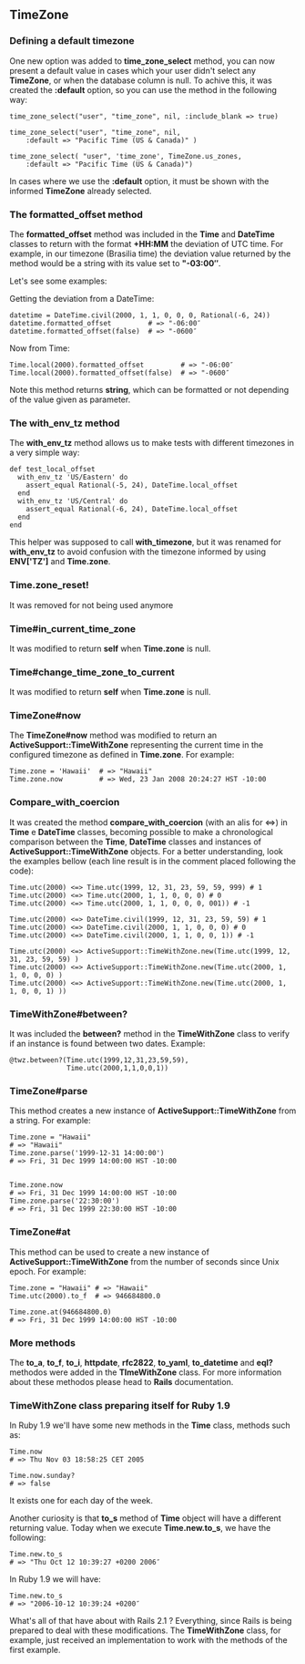 ## TimeZone

### Defining a default timezone

One new option was added to **time\_zone\_select** method, you can now present a default value in cases which your user didn't select any **TimeZone**, or when the database column is null. To achive this, it was created the **:default** option, so you can use the method in the following way:

	time_zone_select("user", "time_zone", nil, :include_blank => true)
	
	time_zone_select("user", "time_zone", nil, 
		:default => "Pacific Time (US & Canada)" )
	
	time_zone_select( "user", 'time_zone', TimeZone.us_zones, 
		:default => "Pacific Time (US & Canada)")

In cases where we use the **:default** option, it must be shown with the informed **TimeZone** already selected.

### The formatted_offset method

The **formatted\_offset** method was included in the **Time** and **DateTime** classes to return with the format **+HH:MM** the deviation of UTC time. For example, in our timezone (Brasilia time) the deviation value returned by the method would be a string with its value set to **"-03:00″**.

Let's see some examples:

Getting the deviation from a DateTime:

	datetime = DateTime.civil(2000, 1, 1, 0, 0, 0, Rational(-6, 24))
	datetime.formatted_offset         # => "-06:00″
	datetime.formatted_offset(false)  # => "-0600″

Now from Time:

	Time.local(2000).formatted_offset         # => "-06:00″
	Time.local(2000).formatted_offset(false)  # => "-0600″

Note this method returns **string**, which can be formatted or not depending of the value given as parameter.

### The with\_env\_tz method

The **with\_env\_tz** method allows us to make tests with different timezones in a very simple way:

	def test_local_offset
	  with_env_tz 'US/Eastern' do
	    assert_equal Rational(-5, 24), DateTime.local_offset
	  end
	  with_env_tz 'US/Central' do
	    assert_equal Rational(-6, 24), DateTime.local_offset
	  end
	end

This helper was supposed to call **with\_timezone**, but it was renamed for **with\_env\_tz** to avoid confusion with the timezone informed by using **ENV['TZ']** and **Time.zone**.

### Time.zone_reset!

It was removed for not being used anymore

### Time#in\_current\_time\_zone

It was modified to return **self** when **Time.zone** is null. 

### Time#change\_time\_zone\_to\_current

It was modified to return **self** when **Time.zone** is null. 

### TimeZone#now

The **TimeZone#now** method was modified to return an **ActiveSupport::TimeWithZone** representing the current time in the configured timezone as defined in **Time.zone**. For example:

	Time.zone = 'Hawaii'  # => "Hawaii"
	Time.zone.now         # => Wed, 23 Jan 2008 20:24:27 HST -10:00

### Compare\_with\_coercion
	
It was created the method **compare\_with\_coercion** (with an alis for <=>) in **Time** e **DateTime** classes, becoming possible to make a chronological comparison between the **Time**, **DateTime** classes and instances of  **ActiveSupport::TimeWithZone** objects. For a better understanding, look the examples bellow (each line result is in the comment placed following the code):

	Time.utc(2000) <=> Time.utc(1999, 12, 31, 23, 59, 59, 999) # 1
	Time.utc(2000) <=> Time.utc(2000, 1, 1, 0, 0, 0) # 0
	Time.utc(2000) <=> Time.utc(2000, 1, 1, 0, 0, 0, 001)) # -1

	Time.utc(2000) <=> DateTime.civil(1999, 12, 31, 23, 59, 59) # 1
	Time.utc(2000) <=> DateTime.civil(2000, 1, 1, 0, 0, 0) # 0
	Time.utc(2000) <=> DateTime.civil(2000, 1, 1, 0, 0, 1)) # -1

	Time.utc(2000) <=> ActiveSupport::TimeWithZone.new(Time.utc(1999, 12, 31, 23, 59, 59) )
	Time.utc(2000) <=> ActiveSupport::TimeWithZone.new(Time.utc(2000, 1, 1, 0, 0, 0) )
	Time.utc(2000) <=> ActiveSupport::TimeWithZone.new(Time.utc(2000, 1, 1, 0, 0, 1) ))

### TimeWithZone#between?

It was included the **between?** method in the **TimeWithZone** class to verify if an instance is found between two dates. Example:

	@twz.between?(Time.utc(1999,12,31,23,59,59),
	              Time.utc(2000,1,1,0,0,1))
	
### TimeZone#parse
	
This method creates a new instance of **ActiveSupport::TimeWithZone** from a string. For example:

	Time.zone = "Hawaii"
	# => "Hawaii"
	Time.zone.parse('1999-12-31 14:00:00')
	# => Fri, 31 Dec 1999 14:00:00 HST -10:00


	Time.zone.now
	# => Fri, 31 Dec 1999 14:00:00 HST -10:00
	Time.zone.parse('22:30:00')
	# => Fri, 31 Dec 1999 22:30:00 HST -10:00

### TimeZone#at

This method can be used to create a new instance of **ActiveSupport::TimeWithZone** from the number of seconds since Unix epoch. For example:

	Time.zone = "Hawaii" # => "Hawaii"
	Time.utc(2000).to_f  # => 946684800.0

	Time.zone.at(946684800.0)
	# => Fri, 31 Dec 1999 14:00:00 HST -10:00

### More methods

The **to\_a**, **to\_f**, **to\_i**, **httpdate**, **rfc2822**, **to\_yaml**, **to\_datetime** and **eql?** methodos were added in the **TImeWithZone** class. For more information about these methodos please head to **Rails** documentation.

### TimeWithZone class preparing itself for Ruby 1.9

In Ruby 1.9 we'll have some new methods in the **Time** class, methods such as:

	Time.now
	# => Thu Nov 03 18:58:25 CET 2005

	Time.now.sunday?
	# => false

It exists one for each day of the week.

Another curiosity is that **to\_s** method of **Time** object will have a different returning value. Today when we execute **Time.new.to\_s**, we have the following:

	Time.new.to_s
	# => "Thu Oct 12 10:39:27 +0200 2006″

In Ruby 1.9 we will have:

	Time.new.to_s
	# => "2006-10-12 10:39:24 +0200″

What's all of that have about with Rails 2.1 ? Everything, since Rails is being prepared to deal with these modifications. The **TimeWithZone** class, for example, just received an implementation to work with the methods of the first example.
